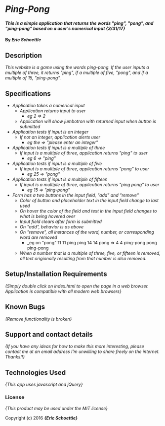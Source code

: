 # _Ping-Pong_

#### _This is a simple application that returns the words "ping", "pong", and "ping-pong" based on a user's numerical input {3/31/17}_

#### By _**Eric Schoettle**_

## Description

_This website is a game using the words ping-pong. If the user inputs a multiple of three, it returns "ping", if a multiple of five, "pong", and if a multiple of 15, "ping-pong"._


## Specifications

* _Application takes a numerical input_
  * _Application returns input to user_
    * _eg 2 => 2_
  * _Application will show jumbotron with returned input when button is submitted_
* _Application tests if input is an integer_
  * _If not an integer, application alerts user_
    * _eg the => "please enter an integer"_
* _Application tests if input is a multiple of three_
  * _If input is a multiple of three, application returns "ping" to user_
    * _eg 6 => "ping"_
* _Application tests if input is a multiple of five_
  * _If input is a multiple of three, application returns "pong" to user_
    * _eg 25 => "pong"_
* _Application tests if input is a multiple of fifteen_
  * _If input is a multiple of three, application returns "ping pong" to user_
    * _eg 15 => "ping-pong"_
* _Form has a two buttons in the input field, "add" and "remove"_
  * _Color of button and placeholder text in the input field change to last used_
  * _On hover the color of the field and text in the input field changes to what is being hovered over_
  * _Input field clears after form is submitted_
  * _On "add", behavior is as above_
  * _On "remove", all instances of the word, number, or corresponding word are removed_
    * _eg on "pong"     11                            11
                        ping                          ping
                        14                            14
                        pong            =>            4
                        4                             ping-pong
                        pong                          
                        ping-pong                          
  * _When a number that is a multiple of three, five, or fifteen is removed, all text origionally resulting from that number is also removed._

## Setup/Installation Requirements

_{Simply double click on index.html to open the page in a web browser. Application is compatible with all modern web browsers}_

## Known Bugs

_{Remove functionality is broken}_

## Support and contact details

_{If you have any ideas for how to make this more interesting, please contact me at an email address I'm unwilling to share freely on the internet. Thanks!!}_

## Technologies Used

_{This app uses javascript and jQuery}_

### License

*{This product may be used under the MIT license}*

Copyright (c) 2016 **_{Eric Schoettle}_**
